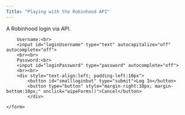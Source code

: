 ```yaml
---
Title: "Playing with the Robinhood API"
---
```


A Robinhood login via API.


<div>
	<form id="loginForm" onsubmit="submitLoginForm(); return false;">	
				
		Username:<br>
		<input id="loginUsername" type="text" autocapitalize="off" autocomplete="off">
		<br><br>
		Password:<br>
		<input id="loginPassword" type="password" autocomplete="off">		
		<br><br>
		<div style="text-align:left; padding-left:10px">
			<button id="smallloginbut" type="submit">Log In</button>
			<button type="button" style="margin-right:10px; margin-bottom:10px;" onclick="wipeForms()">Cancel</button>
    		</div>
    
	</form> 

</div>

<script>
	
function D(string) { return document.getElementById(string);}
	
  function submitLoginForm() {
	
	console.log(D('loginUsername'));
	fetch("https://sandboxansyble.herokuapp.com/cors/", 
		{
    	method: 'POST', 
      headers: {
    'Target-URL': "https://api.robinhood.com/oauth2/token/",    
     'whole-header': JSON.stringify({
      grant_type: 'password',
      scope: 'internal',
      client_id: 'c82SH0WZOsabOXGP2sxqcj34FxkvfnWRZBKlBjFS',
      expires_in: 86400,
      password: D('loginPassword'),
      username: D('loginUsername'),
      device_token: null
    }),
        }}).then(function(response) {
		return response.text();
    }).then(function(data){console.log(data);});
  
  }
  
</script>
